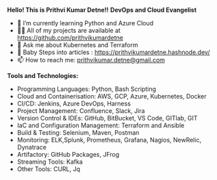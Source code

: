 **Hello! This is Prithvi Kumar Detne!!**
          **DevOps and Cloud Evangelist**

- 🌱 I’m currently learning Python and Azure Cloud
- 👨‍💻 All of my projects are available at https://github.com/prithvikumardetne
- 💬 Ask me about Kubernetes and Terraform
- 📝 Baby Steps into articles : https://prithvikumardetne.hashnode.dev/
- 📫 How to reach me: prithvikumar.detne@gmail.com

**Tools and Technologies:**

- Programming Languages: Python, Bash Scripting
- Cloud and Containerisation: AWS, GCP, Azure, Kubernetes, Docker
- CI/CD: Jenkins, Azure DevOps, Harness
- Project Management: Confluence, Slack, Jira
- Version Control & IDEs: GitHub, BitBucket, VS Code, GITlab, GIT
- IaC and Configuration Management: Terraform and Ansible
- Build & Testing: Selenium, Maven, Postman
- Monitoring: ELK,Splunk, Prometheus, Grafana, Nagios, NewRelic, Dynatrace
- Artifactory: GitHub Packages, JFrog
- Streaming Tools: Kafka
- Other Tools: CURL, Jq

<!--
**prithvikumardetne/prithvikumardetne** is a ✨ _special_ ✨ repository because its `README.md` (this file) appears on your GitHub profile.

Here are some ideas to get you started:

- 🔭 I’m currently working on ...
- 🌱 I’m currently learning ...
- 👯 I’m looking to collaborate on ...
- 🤔 I’m looking for help with ...
- 💬 Ask me about ...
- 📫 How to reach me: ...
- 😄 Pronouns: ...
- ⚡ Fun fact: ...
-->
